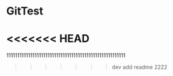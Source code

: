 # GitTest
<<<<<<< HEAD
=======
1111111111111111111111111111111111111111111111111111111
>>>>>>> dev
add readme
2222
